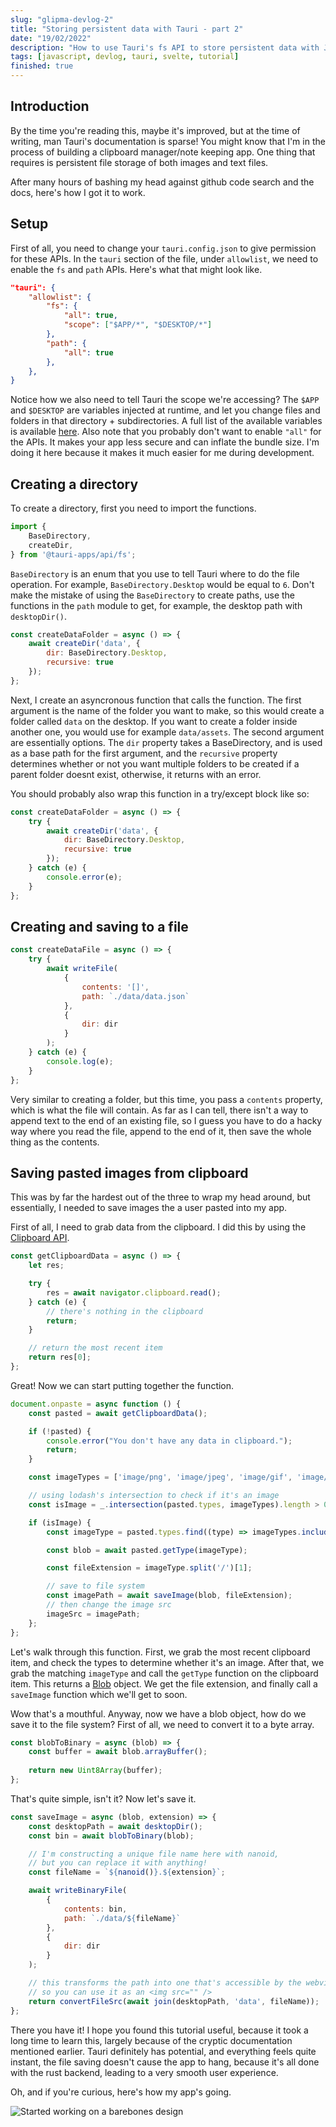 ```yaml
---
slug: "glipma-devlog-2"
title: "Storing persistent data with Tauri - part 2"
date: "19/02/2022"
description: "How to use Tauri's fs API to store persistent data with JavaScript."
tags: [javascript, devlog, tauri, svelte, tutorial]
finished: true
---
```


## Introduction

By the time you're reading this, maybe it's improved, but at the time of writing, man Tauri's documentation is sparse! You might know that I'm in the process of building a clipboard manager/note keeping app. One thing that requires is persistent file storage of both images and text files. 

After many hours of bashing my head against github code search and the docs, here's how I got it to work.

## Setup

First of all, you need to change your `tauri.config.json` to give permission for these APIs. In the `tauri` section of the file, under `allowlist`, we need to enable the `fs` and `path` APIs. Here's what that might look like.

```json
"tauri": {
	"allowlist": {
		"fs": {
			"all": true,
			"scope": ["$APP/*", "$DESKTOP/*"]
		},
		"path": {
			"all": true
		},
	},
}
```

Notice how we also need to tell Tauri the scope we're accessing? The `$APP` and `$DESKTOP` are variables injected at runtime, and let you change files and folders in that directory + subdirectories. A full list of the available variables is available [here](https://tauri.studio/docs/api/js/modules/fs#security). Also note that you probably don't want to enable `"all"` for the APIs. It makes your app less secure and can inflate the bundle size. I'm doing it here because it makes it much easier for me during development.

## Creating a directory

To create a directory, first you need to import the functions.

```js
import {
	BaseDirectory,
	createDir,
} from '@tauri-apps/api/fs';
```

`BaseDirectory` is an enum that you use to tell Tauri where to do the file operation. For example, `BaseDirectory.Desktop` would be equal to `6`. Don't make the mistake of using the  `BaseDirectory` to create paths, use the functions in the `path` module to get, for example, the desktop path with `desktopDir()`.

```js
const createDataFolder = async () => {
	await createDir('data', {
		dir: BaseDirectory.Desktop,
		recursive: true
	});
};
```

Next, I create an asyncronous function that calls the function. The first argument is the name of the folder you want to make, so this would create a folder called `data` on the desktop. If you want to create a folder inside another one, you would use for example `data/assets`. The second argument are essentially options. The `dir` property takes a BaseDirectory, and is used as a base path for the first argument, and the `recursive` property determines whether or not you want multiple folders to be created if a parent folder doesnt exist, otherwise, it returns with an error. 

You should probably also wrap this function in a try/except block like so:

```js
const createDataFolder = async () => {
	try {
		await createDir('data', {
			dir: BaseDirectory.Desktop,
			recursive: true
		});
	} catch (e) {
		console.error(e);
	}
};
```

## Creating and saving to a file

```js
const createDataFile = async () => {
	try {
		await writeFile(
			{
				contents: '[]',
				path: `./data/data.json`
			},
			{
				dir: dir
			}
		);
	} catch (e) {
		console.log(e);
	}
};
```

Very similar to creating a folder, but this time, you pass a `contents` property, which is what the file will contain. As far as I can tell, there isn't a way to append text to the end of an existing file, so I guess you have to do a hacky way where you read the file, append to the end of it, then save the whole thing as the contents.

## Saving pasted images from clipboard

This was by far the hardest out of the three to wrap my head around, but essentially, I needed to save images the a user pasted into my app.

First of all, I need to grab data from the clipboard. I did this by using the [Clipboard API](https://developer.mozilla.org/en-US/docs/Web/API/Clipboard_API). 

```js
const getClipboardData = async () => {
	let res;

	try {
		res = await navigator.clipboard.read();
	} catch (e) {
		// there's nothing in the clipboard
		return;
	}

	// return the most recent item
	return res[0];
};
```

Great! Now we can start putting together the function.

```js
document.onpaste = async function () {
	const pasted = await getClipboardData();

	if (!pasted) {
		console.error("You don't have any data in clipboard.");
		return;
	}

	const imageTypes = ['image/png', 'image/jpeg', 'image/gif', 'image/webp'];

	// using lodash's intersection to check if it's an image
	const isImage = _.intersection(pasted.types, imageTypes).length > 0;

	if (isImage) {
		const imageType = pasted.types.find((type) => imageTypes.includes(type));

		const blob = await pasted.getType(imageType);

		const fileExtension = imageType.split('/')[1];

		// save to file system
		const imagePath = await saveImage(blob, fileExtension);
		// then change the image src
		imageSrc = imagePath;
	};
};

```

Let's walk through this function. First, we grab the most recent clipboard item, and check the types to determine whether it's an image. After that, we grab the matching `imageType` and call the `getType` function on the clipboard item. This returns a [Blob](https://developer.mozilla.org/en-US/docs/Web/API/Blob) object. We get the file extension, and finally call a `saveImage` function which we'll get to soon.

Wow that's a mouthful. Anyway, now we have a blob object, how do we save it to the file system? First of all, we need to convert it to a byte array.

```js
const blobToBinary = async (blob) => {
	const buffer = await blob.arrayBuffer();
	
	return new Uint8Array(buffer);
};
```

That's quite simple, isn't it? Now let's save it.

```js
const saveImage = async (blob, extension) => {
	const desktopPath = await desktopDir();
	const bin = await blobToBinary(blob);

	// I'm constructing a unique file name here with nanoid, 
	// but you can replace it with anything!
	const fileName = `${nanoid()}.${extension}`;

	await writeBinaryFile(
		{
			contents: bin,
			path: `./data/${fileName}`
		},
		{
			dir: dir
		}
	);

	// this transforms the path into one that's accessible by the webview,
	// so you can use it as an <img src="" />
	return convertFileSrc(await join(desktopPath, 'data', fileName));
};
```

There you have it! I hope you found this tutorial useful, because it took a long time to learn this, largely because of the cryptic documentation mentioned earlier. Tauri definitely has potential, and everything feels quite instant, the file saving doesn't cause the app to hang, because it's all done with the rust backend, leading to a very smooth user experience.

Oh, and if you're curious, here's how my app's going.

![Started working on a barebones design](part2Progress.png)


